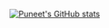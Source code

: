 [![Puneet's GitHub stats](https://github-readme-stats.vercel.app/api?username=puneetmatharu&show_icons=true&theme=transparent)](https://github.com/puneetmatharu/github-readme-stats)
